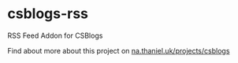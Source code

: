 # csblogs-rss
RSS Feed Addon for CSBlogs

Find about more about this project on [na.thaniel.uk/projects/csblogs](https://na.thaniel.uk/projects/csblogs)
